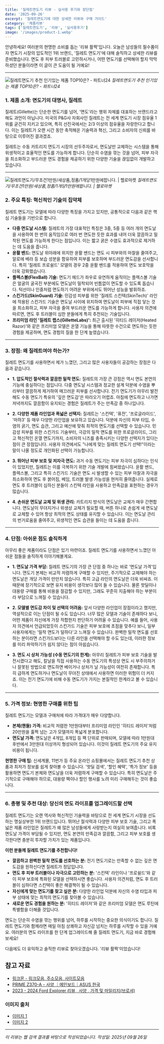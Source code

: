 ```yaml
---
title: '질레트면도기 리뷰 - 실사용 후기와 장단점'
date: '2025-09-26'
excerpt: '질레트면도기에 대한 상세한 리뷰와 구매 가이드'
category: '제품리뷰'
tags: ['질레트면도기', '리뷰', '실사용후기']
image: '/images/product-1.webp'
---
```


안녕하세요! 여러분의 현명한 소비를 돕는 '리뷰 활짝'입니다.
오늘은 남성들의 필수품이자 면도기 시장의 압도적인 1위 브랜드, '질레트 면도기'에 대해 솔직하고 상세한 리뷰를 준비했습니다. 면도 후 피부 트러블로 고민하시거나, 어떤 면도기를 선택해야 할지 막막하셨던 분들이라면 이 글이 큰 도움이 될 거예요!

---

![질레트면도기 추천 인기있는 제품 TOP10은? - 파트너24](/images/product-1.webp)
*질레트면도기 추천 인기있는 제품 TOP10은? - 파트너24*

### 1. 제품 소개: 면도기의 대명사, 질레트

질레트(Gillette)는 단순한 면도기를 넘어, '면도'라는 행위 자체를 대표하는 브랜드라고 해도 과언이 아닙니다. 미국의 P&G사 자회사인 질레트는 전 세계 면도기 시장 점유율 1위를 굳건히 지키고 있으며, 특히 선진국에서는 2/3 이상의 점유율을 자랑한다고 합니다. 이는 질레트가 오랜 시간 동안 축적해온 기술력과 혁신, 그리고 소비자의 신뢰를 바탕으로 이루어진 결과겠죠.

질레트는 수동 카트리지 면도기 시장의 선두주자로서, 면도날만 교체하는 시스템을 통해 위생적이고 효율적인 면도를 가능하게 합니다. 단순히 수염을 깎는 것을 넘어, 피부 자극을 최소화하고 부드러운 면도 경험을 제공하기 위한 다양한 기술을 끊임없이 개발하고 있습니다.

---

![질레트면도기/무조건1만원/새상품,정품/1개당1만원에팝니다. | 헬로마켓](/images/product-2.webp)
*질레트면도기/무조건1만원/새상품,정품/1개당1만원에팝니다. | 헬로마켓*

### 2. 주요 특징: 혁신적인 기술의 집약체

질레트 면도기는 모델에 따라 다양한 특징을 가지고 있지만, 공통적으로 다음과 같은 핵심 기술들을 기반으로 합니다.

*   **다중 면도날 시스템:** 질레트의 가장 대표적인 특징은 3중, 5중 등 여러 개의 면도날을 사용하여 한 번의 움직임으로 여러 번 면도한 듯한 효과를 내어 더욱 깔끔하고 밀착된 면도를 가능하게 한다는 점입니다. 이는 짧고 굵은 수염도 효과적으로 제거하는 데 도움을 줍니다.
*   **윤활 밴드:** 면도날 위아래에 위치한 윤활 밴드는 면도 시 피부와의 마찰을 줄여주고, 알로에 베라 등 보습 성분을 함유하여 피부를 보호하며 부드러운 면도감을 선사합니다. 특히 '질레트 프로쉴드' 모델의 경우 2중 윤활 밴드를 적용하여 면도 보호막을 더욱 강화했습니다.
*   **플렉스볼(FlexBall) 기술:** 면도기 헤드가 좌우로 유연하게 움직이는 플렉스볼 기술은 얼굴의 굴곡진 부분에도 면도날이 밀착되어 빈틈없이 면도할 수 있도록 돕습니다. 턱선이나 인중처럼 면도하기 어려운 부위에서도 뛰어난 성능을 발휘하죠.
*   **스킨가드(SkinGuard) 기술:** 민감성 피부를 위한 '질레트 스킨텍(SkinTech)' 라인에 적용된 스킨가드 기술은 면도날 사이에 위치하여 면도날이 피부에 직접 닿는 것을 최소화하고, 피부 자극을 줄여 부드러운 면도를 가능하게 합니다. 사용자 의견에 따르면, 면도 후 트러블이 심한 분들에게 특히 추천되는 기술입니다.
*   **프리미엄 라인 '질레트 랩스(GilletteLabs)':** 최근 출시된 '히티드 레이저(Heated Razor)'와 같은 프리미엄 모델은 온열 기능을 통해 따뜻한 수건으로 면도하는 듯한 경험을 제공하며, 면도 경험의 질을 한 단계 높였습니다.

---
### 3. 장점: 왜 질레트여야 하는가?

질레트 면도기를 사용하면서 제가 느꼈던, 그리고 많은 사용자들이 공감하는 장점은 다음과 같습니다.

*   **1. 압도적인 절삭력과 깔끔한 밀착 면도:**
    질레트의 가장 큰 강점은 역시 면도 본연의 기능에 충실하다는 점입니다. 다중 면도날 시스템과 정교한 설계 덕분에 수염을 뿌리부터 깔끔하게 제거하여 매끄러운 피부를 선사합니다. 전기 면도기가 아무리 발전해도 수동 면도기 특유의 '깊은 면도감'은 따라오기 어렵죠. 아침에 면도하고 나가면 저녁까지도 깔끔함이 유지되는 경험은 질레트가 주는 만족감 중 하나입니다.

*   **2. 다양한 제품 라인업과 폭넓은 선택지:**
    질레트는 '스킨텍', '퓨전', '프로글라이드', '마하3' 등 매우 다양한 라인업을 보유하고 있습니다. 덕분에 자신의 피부 타입, 수염의 굵기, 면도 습관, 그리고 예산에 맞춰 최적의 면도기를 선택할 수 있습니다. 민감성 피부를 위한 스킨가드 기술부터, 극강의 밀착 면도를 위한 프로글라이드, 그리고 혁신적인 온열 면도기까지, 소비자의 니즈를 충족시키는 다양한 선택지가 있다는 점이 큰 장점입니다. 사용자 의견에서도 "나에게 맞는 질레트 면도기 선택!"이라는 말이 나올 정도로 개인화된 선택이 가능합니다.

*   **3. 뛰어난 피부 보호 및 저자극 면도:**
    과거 수동 면도기는 피부 자극이 심하다는 인식이 있었지만, 질레트는 이를 극복하기 위한 기술 개발에 힘써왔습니다. 윤활 밴드, 플렉스볼, 그리고 특히 스킨가드 기술은 면도 시 발생할 수 있는 피부 마찰과 자극을 최소화하여 면도 후 붉어짐, 베임, 트러블 발생 가능성을 현저히 줄여줍니다. 실제로 면도 후 트러블이 심하신 분들이 스킨텍 라인을 사용하고 만족감을 표현하는 경우가 많습니다.

*   **4. 손쉬운 면도날 교체 및 위생 관리:**
    카트리지 방식의 면도날은 교체가 매우 간편합니다. 면도날이 무뎌지거나 위생상 교체가 필요할 때, 버튼 하나로 손쉽게 새 면도날로 교체할 수 있어 항상 최적의 면도 상태를 유지할 수 있습니다. 이는 면도날 관리의 번거로움을 줄여주고, 위생적인 면도 습관을 들이는 데 도움을 줍니다.

---
### 4. 단점: 아쉬운 점도 솔직하게

아무리 좋은 제품이라도 단점은 있기 마련이죠. 질레트 면도기를 사용하면서 느꼈던 아쉬운 점들을 솔직하게 이야기해볼게요.

*   **1. 면도날 가격 부담:**
    질레트 면도기의 가장 큰 단점 중 하나는 바로 '면도날 가격'입니다. 면도기 본체는 비교적 저렴하게 구매할 수 있지만, 주기적으로 교체해야 하는 면도날은 개당 가격이 만만치 않습니다. 특히 고급 라인의 면도날은 더욱 비싸죠. 이 때문에 장기적으로 보면 유지 비용이 생각보다 많이 들 수 있습니다. 물론 핫딜이나 대용량 구매를 통해 비용을 절감할 수 있지만, 그래도 꾸준히 지출해야 하는 부분이라 부담으로 느껴질 수 있습니다.

*   **2. 모델별 면도감 차이 및 선택의 어려움:**
    앞서 다양한 라인업이 장점이라고 했지만, 역설적으로 이는 단점이 될 수도 있습니다. 너무 많은 모델과 기술이 존재하다 보니, 어떤 제품이 자신에게 가장 적합한지 판단하기 어려울 수 있습니다. 예를 들어, 사용자 의견에서 언급되었듯이 스킨가드 기술은 피부 보호에 초점을 맞추다 보니, 일부 사용자에게는 '밀착 면도가 덜하다'고 느껴질 수 있습니다. 완벽한 밀착 면도를 선호하는 분이라면 스킨가드보다는 다른 라인을 선택해야 할 수도 있는데, 이러한 정보를 미리 파악하기가 쉽지 않다는 점이 아쉽습니다.

*   **3. 면도 시 상처 가능성 (수동 면도기의 한계):**
    아무리 질레트가 피부 보호 기술을 발전시켰다고 해도, 칼날을 직접 사용하는 수동 면도기의 특성상 면도 시 부주의하거나 잘못된 방법으로 면도하면 베이거나 상처가 날 가능성이 여전히 존재합니다. 특히 급하게 면도하거나 면도날이 무뎌진 상태에서 사용하면 이러한 위험이 더 커지죠. 이는 전기 면도기에 비해 수동 면도기가 가지는 본질적인 한계라고 볼 수 있습니다.

---
### 5. 가격 정보: 현명한 구매를 위한 팁

질레트 면도기는 모델과 구매처에 따라 가격대가 매우 다양합니다.

*   **본체(핸들) 가격:** 비교적 저렴한 1만원대부터 프리미엄 라인인 '히티드 레이저'처럼 20만원을 훌쩍 넘는 고가 모델까지 폭넓게 분포합니다.
*   **면도날 가격:** 면도날은 4개입, 8개입 등 팩 단위로 판매되며, 모델에 따라 1만원대 후반에서 3만원대 이상까지 형성되어 있습니다. 이것이 질레트 면도기의 주요 유지 비용이 됩니다.

**현명한 구매 팁:**
신세계몰, 11번가 등 주요 온라인 쇼핑몰에서는 질레트 면도기 추천 상품과 최저가 정보를 쉽게 찾아볼 수 있습니다. '핫딜 검색', '할인 혜택', '특가 정보' 등을 활용하면 면도기 본체와 면도날을 더욱 저렴하게 구매할 수 있습니다. 특히 면도날은 주기적으로 구매해야 하므로, 대용량 팩이나 할인 행사를 노려 미리 구매해두는 것이 좋습니다.

---
### 6. 총평 및 추천 대상: 당신의 면도 라이프를 업그레이드할 선택

질레트 면도기는 오랜 역사와 혁신적인 기술력을 바탕으로 전 세계 면도기 시장을 선도하는 명실상부한 1위 브랜드입니다. 뛰어난 절삭력과 다양한 피부 보호 기술, 그리고 폭넓은 제품 라인업은 질레트가 왜 많은 남성들에게 사랑받는지 여실히 보여줍니다. 비록 면도날 가격이 부담될 수 있지만, 면도 본연의 만족감과 깔끔함, 그리고 피부 보호를 생각한다면 충분히 투자할 가치가 있는 제품입니다.

**이런 분들께 질레트 면도기를 추천합니다!**

*   **깔끔하고 완벽한 밀착 면도를 선호하는 분:** 전기 면도기로는 만족할 수 없는 깊은 면도감을 원하신다면 질레트가 정답입니다.
*   **면도 후 피부 트러블이나 자극으로 고민하는 분:** '스킨텍' 라인이나 '프로쉴드'와 같이 피부 보호에 특화된 모델을 선택하시면 좋습니다. 사용자 의견처럼, 면도 후 트러블이 심하다면 스킨텍이 좋은 해결책이 될 수 있습니다.
*   **자신에게 맞는 면도기를 찾고 싶은 분:** 다양한 라인업 덕분에 자신의 수염 타입과 피부 상태에 맞는 최적의 면도기를 찾아볼 수 있습니다.
*   **새로운 면도 경험을 원하는 분:** '히티드 레이저'와 같은 프리미엄 모델은 면도 루틴에 특별함을 더해줄 것입니다.

면도는 단순히 수염을 깎는 행위를 넘어, 하루를 시작하는 중요한 의식이기도 합니다. 질레트 면도기와 함께라면 매일 아침 상쾌하고 자신감 넘치는 하루를 시작할 수 있을 거예요. 여러분의 면도 라이프를 한 단계 업그레이드해 줄 질레트 면도기, 지금 바로 경험해보세요!

다음에도 더 유익하고 솔직한 리뷰로 찾아오겠습니다. '리뷰 활짝'이었습니다!



## 참고 자료

- [링크몬 - 링크모음, 주소모음, 사이트모음](https://xn--9y2bwq553c.com/)
- [PRIME Z370-A - 사양 ｜메인보드｜ASUS 한국](https://www.asus.com/kr/Motherboards-Components/Motherboards/PRIME/PRIME-Z370-A/techspec/)
- [2023 - 2024 Ford Explorer 리뷰 , 사양 , 가격 및 마일리지(브로셔)](https://www.autouserguide.com/ko/블로그/2023-포드-익스플로러-사양-가격-특징-마일리지-브로셔/)

### 이미지 출처
- [이미지 1](https://partner24.kr/wp-content/uploads/image-285-961x1024.png)
- [이미지 2](https://ccimg.hellomarket.com/images/2021/item/07/14/06/2356055_5300276_1.jpg?size=s6)


---
*이 리뷰는 웹 검색 결과를 바탕으로 작성되었습니다.*
*작성일: 2025년 09월 26일*
